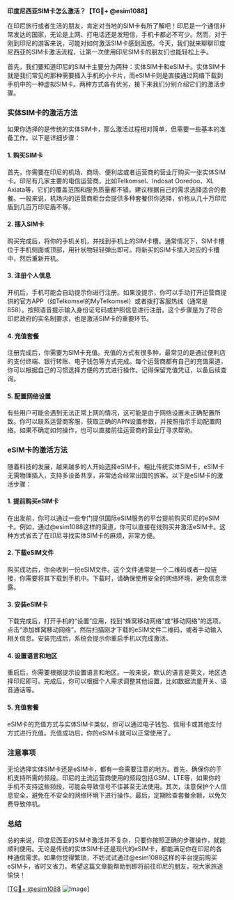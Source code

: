 **印度尼西亚SIM卡怎么激活？【TG💪+ @esim1088】**

在印尼旅行或者生活的朋友，肯定对当地的SIM卡有所了解吧！印尼是一个通信非常发达的国家，无论是上网、打电话还是发短信，手机卡都必不可少。然而，对于刚到印尼的游客来说，可能对如何激活SIM卡感到困惑。今天，我们就来聊聊印度尼西亚的SIM卡激活流程，让第一次使用印尼SIM卡的朋友们也能轻松上手。

首先，我们要知道印尼的SIM卡主要分为两种：实体SIM卡和eSIM卡。实体SIM卡就是我们常见的那种需要插入手机的小卡片，而eSIM卡则是直接通过网络下载到手机中的一种虚拟SIM卡。两种方式各有优劣，接下来我们分别介绍它们的激活步骤。

### 实体SIM卡的激活方法

如果你选择的是传统的实体SIM卡，那么激活过程相对简单，但需要一些基本的准备工作。以下是详细步骤：

#### 1. 购买SIM卡
首先，你需要在印尼的机场、商场、便利店或者运营商的营业厅购买一张实体SIM卡。印尼有几家主要的电信运营商，比如Telkomsel、Indosat Ooredoo、XL Axiata等，它们的覆盖范围和服务质量都不错。建议根据自己的需求选择适合的套餐。一般来说，机场内的运营商柜台会提供多种套餐供你选择，价格从几十万印尼盾到几百万印尼盾不等。

#### 2. 插入SIM卡
购买完成后，将你的手机关机，并找到手机上的SIM卡槽。通常情况下，SIM卡槽位于手机侧面或顶部，用针状物轻轻弹出即可。将新买的SIM卡插入对应的卡槽中，然后重新开机。

#### 3. 注册个人信息
开机后，手机可能会自动提示你进行注册。如果没提示，你可以手动打开运营商提供的官方APP（如Telkomsel的MyTelkomsel）或者拨打客服热线（通常是858）。按照语音提示输入身份证号码或护照信息进行注册。这个步骤是为了符合印尼政府的实名制要求，也是激活SIM卡的重要环节。

#### 4. 充值套餐
注册完成后，你需要为SIM卡充值。充值的方式有很多种，最常见的是通过便利店的支付终端、银行转账、电子钱包等方式完成。每个运营商都有自己的充值渠道，你可以根据自己的习惯选择方便的方式进行操作。记得保留充值凭证，以备后续查询。

#### 5. 配置网络设置
有些用户可能会遇到无法正常上网的情况，这可能是由于网络设置未正确配置所致。你可以联系运营商客服，获取正确的APN设置参数，并按照指示手动配置网络。如果不确定如何操作，也可以直接前往运营商的营业厅寻求帮助。

### eSIM卡的激活方法

随着科技的发展，越来越多的人开始选择eSIM卡。相比传统实体SIM卡，eSIM卡无需物理插入，支持多设备共享，非常适合经常出国的旅客。以下是eSIM卡的激活步骤：

#### 1. 提前购买eSIM卡
在出发前，你可以通过一些专门提供国际eSIM服务的平台提前购买印尼的eSIM卡。例如，通过@esim1088这样的渠道，你可以直接在线购买并激活eSIM卡。这种方式省去了在印尼寻找实体SIM卡的麻烦，非常方便。

#### 2. 下载eSIM文件
购买成功后，你会收到一份eSIM文件。这个文件通常是一个二维码或者一段链接，你需要将其下载到手机中。下载时，请确保使用安全的网络环境，避免信息泄露。

#### 3. 安装eSIM卡
下载完成后，打开手机的“设置”应用，找到“蜂窝移动网络”或“移动网络”的选项。点击“添加蜂窝移动网络”，然后扫描刚才下载的eSIM文件二维码，或者手动输入相关信息。安装完成后，系统会提示你重启手机以完成激活。

#### 4. 设置语言和地区
重启后，你需要根据提示设置语言和地区。一般来说，默认的语言是英文，地区选择印尼即可。完成后，你可以根据个人需求调整其他设置，比如数据流量开关、语音通话等。

#### 5. 充值套餐
eSIM卡的充值方式与实体SIM卡类似，你可以通过电子钱包、信用卡或其他支付方式进行充值。充值成功后，你的eSIM卡就可以正常使用了。

### 注意事项

无论选择实体SIM卡还是eSIM卡，都有一些需要注意的地方。首先，确保你的手机支持所需的频段。印尼的主流运营商使用的频段包括GSM、LTE等，如果你的手机不支持这些频段，可能会导致信号不佳甚至无法使用。其次，注意保护个人信息安全，避免在不安全的网络环境下进行操作。最后，定期检查套餐余额，以免欠费导致停机。

### 总结

总的来说，印度尼西亚的SIM卡激活并不复杂，只要你按照正确的步骤操作，就能顺利使用。无论是传统的实体SIM卡还是现代的eSIM卡，都能满足你在印尼的各种通信需求。如果你觉得繁琐，不妨试试通过@esim1088这样的平台提前购买eSIM卡，省时又省力。希望这篇文章能帮助到即将前往印尼的朋友，祝大家旅途愉快！

[[TG💪+ @esim1088](https://t.me/s/esim1088) ![Image](https://i.postimg.cc/4NQfJmqS/Snipaste-2025-05-13-00-14-12.png)]
